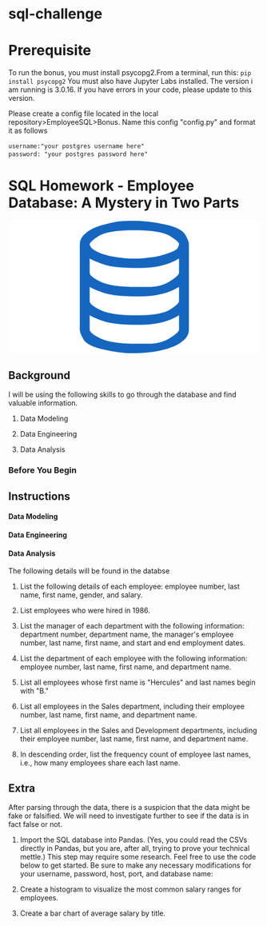 # sql-challenge


# Prerequisite 
To run the bonus, you must install psycopg2.From a terminal, run this: `pip install psycopg2`
You must also have Jupyter Labs installed. The version i am running is 3.0.16. If you have errors in your code, please update to this version.

Please create a config file located in the local repository>EmployeeSQL>Bonus. Name this config "config.py" and format it as follows
```
username:"your postgres username here"
password: "your postgres password here"
```

# SQL Homework - Employee Database: A Mystery in Two Parts

![sql.png](sql.png)

## Background
I will be using the following skills to go through the database and find valuable information.

1. Data Modeling

2. Data Engineering

3. Data Analysis

### Before You Begin

## Instructions

#### Data Modeling



#### Data Engineering


#### Data Analysis

The following details will be found in the databse

1. List the following details of each employee: employee number, last name, first name, gender, and salary.

2. List employees who were hired in 1986.

3. List the manager of each department with the following information: department number, department name, the manager's employee number, last name, first name, and start and end employment dates.

4. List the department of each employee with the following information: employee number, last name, first name, and department name.

5. List all employees whose first name is "Hercules" and last names begin with "B."

6. List all employees in the Sales department, including their employee number, last name, first name, and department name.

7. List all employees in the Sales and Development departments, including their employee number, last name, first name, and department name.

8. In descending order, list the frequency count of employee last names, i.e., how many employees share each last name.

## Extra
After parsing through the data, there is a suspicion that the data might be fake or falsified. We will need to investigate further to see if the data is in fact false or not.

1. Import the SQL database into Pandas. (Yes, you could read the CSVs directly in Pandas, but you are, after all, trying to prove your technical mettle.) This step may require some research. Feel free to use the code below to get started. Be sure to make any necessary modifications for your username, password, host, port, and database name:

2. Create a histogram to visualize the most common salary ranges for employees.

3. Create a bar chart of average salary by title.

